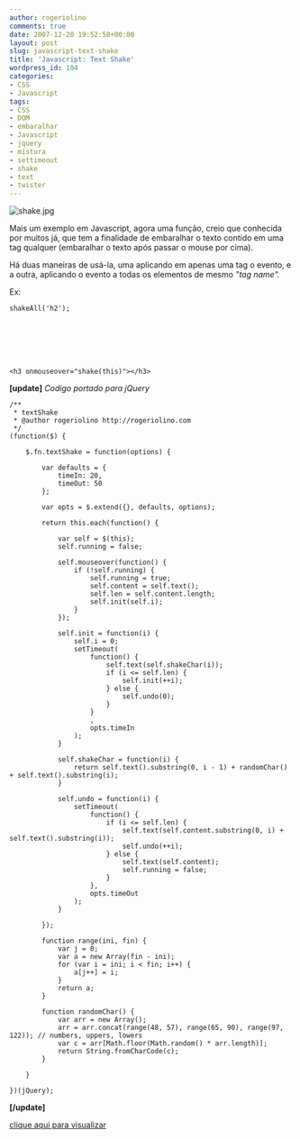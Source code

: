 ```yaml
---
author: rogeriolino
comments: true
date: 2007-12-20 19:52:58+00:00
layout: post
slug: javascript-text-shake
title: 'Javascript: Text Shake'
wordpress_id: 104
categories:
- CSS
- Javascript
tags:
- CSS
- DOM
- embaralhar
- Javascript
- jquery
- mistura
- settimeout
- shake
- text
- twister
---
```


![shake.jpg](http://rogeriolino.com/wp-content/uploads/2007/12/shake.jpg)


Mais um exemplo em Javascript, agora uma função, creio que conhecida por muitos já, que tem a finalidade de embaralhar o texto contido em uma tag qualquer (embaralhar o texto após passar o mouse por cima).

Há duas maneiras de usá-la, uma aplicando em apenas uma tag o evento, e a outra, aplicando o evento a todas os elementos de mesmo _"tag name"._

Ex:

    
    
    shakeAll('h2');
    




    
    
    <h3 onmouseover="shake(this)"></h3>
    



**[update]**
_Codigo portado para jQuery_

    
    
    /**
     * textShake
     * @author rogeriolino http://rogeriolino.com
     */
    (function($) {
        
        $.fn.textShake = function(options) {
            
            var defaults = {
                timeIn: 20,
                timeOut: 50
            };
            
            var opts = $.extend({}, defaults, options);
            
            return this.each(function() {
                
                var self = $(this);
                self.running = false;
                
                self.mouseover(function() {
                    if (!self.running) {
                        self.running = true;
                        self.content = self.text();
                        self.len = self.content.length;
                        self.init(self.i);
                    }
                });
                
                self.init = function(i) {
                    self.i = 0;
                    setTimeout(
                        function() {
                            self.text(self.shakeChar(i));
                            if (i <= self.len) {
                                self.init(++i);
                            } else {
                                self.undo(0);
                            }
                        }
                        , 
                        opts.timeIn
                    );
                }
    	        
                self.shakeChar = function(i) {
                    return self.text().substring(0, i - 1) + randomChar() + self.text().substring(i);
                }
    	        
                self.undo = function(i) {
                    setTimeout(
                        function() {
                            if (i <= self.len) {
                                self.text(self.content.substring(0, i) + self.text().substring(i));
                                self.undo(++i);
                            } else {
                                self.text(self.content);
                                self.running = false;
                            }
                        }, 
                        opts.timeOut
                    );
                }
    	        
            });
            
            function range(ini, fin) {
                var j = 0;
                var a = new Array(fin - ini);
                for (var i = ini; i < fin; i++) {
                    a[j++] = i;
                }
                return a;
            }
    
            function randomChar() {
                var arr = new Array();
                arr = arr.concat(range(48, 57), range(65, 90), range(97, 122)); // numbers, uppers, lowers 
                var c = arr[Math.floor(Math.random() * arr.length)];
                return String.fromCharCode(c);
            }
       
        }
        
    })(jQuery);
    


**[/update]**

[clique aqui para visualizar](http://dev.rogeriolino.com/exemplos/javascript/shake/index.html)
